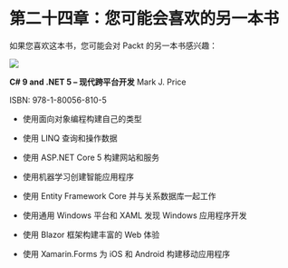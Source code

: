 # 第二十四章：您可能会喜欢的另一本书

如果您喜欢这本书，您可能会对 Packt 的另一本书感兴趣：

![](https://www.packtpub.com/product/c-9-and-net-5-modern-cross-platform-development-fifth-edition/9781800568105)

**C# 9 and .NET 5 – 现代跨平台开发** Mark J. Price

ISBN: 978-1-80056-810-5

+   使用面向对象编程构建自己的类型

+   使用 LINQ 查询和操作数据

+   使用 ASP.NET Core 5 构建网站和服务

+   使用机器学习创建智能应用程序

+   使用 Entity Framework Core 并与关系数据库一起工作

+   使用通用 Windows 平台和 XAML 发现 Windows 应用程序开发

+   使用 Blazor 框架构建丰富的 Web 体验

+   使用 Xamarin.Forms 为 iOS 和 Android 构建移动应用程序
